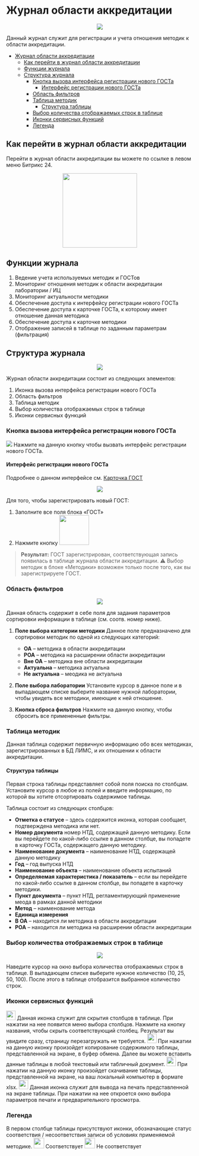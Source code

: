 # Журнал области аккредитации

<p align=center>
<img src="png/1.png">
</p>

Данный журнал служит для регистрации и учета отношения методик к области аккредитации. 

<!-- @import "[TOC]" {cmd="toc" depthFrom=1 depthTo=6 orderedList=false} -->

<!-- code_chunk_output -->

- [Журнал области аккредитации](#журнал-области-аккредитации)
  - [Как перейти в журнал области аккредитации](#как-перейти-в-журнал-области-аккредитации)
  - [Функции журнала](#функции-журнала)
  - [Структура журнала](#структура-журнала)
    - [Кнопка вызова интерфейса регистрации нового ГОСТа](#кнопка-вызова-интерфейса-регистрации-нового-госта)
      - [Интерфейс регистрации нового ГОСТа](#интерфейс-регистрации-нового-госта)
    - [Область фильтров](#область-фильтров)
    - [Таблица методик](#таблица-методик)
      - [Структура таблицы](#структура-таблицы)
    - [Выбор количества отображаемых строк в таблице](#выбор-количества-отображаемых-строк-в-таблице)
    - [Иконки сервисных функций](#иконки-сервисных-функций)
    - [Легенда](#легенда)

<!-- /code_chunk_output -->

## Как перейти в журнал области аккредитации

Перейти в журнал области аккредитации вы можете по ссылке в левом меню Битрикс 24.

<p align=center>
<img src="png/2.png" width=200>
</p>

## Функции журнала

1. Ведение учета используемых методик и ГОСТов
2. Мониторинг отношения методик к области аккредитации лаборатории / ИЦ
3. Мониторинг актуальности методики
4. Обеспечение доступа к интерфейсу регистрации нового ГОСТа
5. Обеспечение доступа к карточке ГОСТа, к которому имеет отношение данная методика
6. Обеспечение доступа к карточке методики
7. Отображение записей в таблице по заданным параметрам (фильтрация)

## Структура журнала

<p align=center>
<img src="png/3.png">
</p>

Журнал области аккредитации состоит из следующих элементов:
1. Иконка вызова интерфейса регистрации нового ГОСТа	
2. Область фильтров
3. Таблица методик
4. Выбор количества отображаемых строк в таблице
5. Иконки сервисных функций

### Кнопка вызова интерфейса регистрации нового ГОСТа

<img src="png/Add.png" style="display: inline"> Нажмите на данную кнопку чтобы вызвать интерфейс регистрации нового ГОСТа.

#### Интерфейс регистрации нового ГОСТа

Подробнее о данном интерфейсе см. [Карточка ГОСТ](\LIMS_Manual_Stand\GOST_card\GOST_card.html)

<p align=center>
<img src="png/8.png" width=>
</p>

Для того, чтобы зарегистрировать новый ГОСТ:

1. Заполните все поля блока «ГОСТ»
4. Нажмите кнопку <img src="png/send.png" style="display: inline" width=80>

> **Результат:** ГОСТ зарегистрирован, соответствующая запись появилась в таблице журнала области аккредитации.
:warning: Выбор методик в блоке «Методики» возможен только после того, как вы зарегистрируете ГОСТ. 

### Область фильтров

<p align=center>
<img src="png/4.png">
</p>
 
Данная область содержит в себе поля для задания параметров сортировки информации в таблице (см. соотв. номер ниже).
 
1. **Поле выбора категории методики**
Данное поле предназначено для сортировки методик по одной из следующих категорий:
    * **ОА** – методика в области аккредитации
    * **РОА** – методика на расширении области аккредитации
    * **Вне ОА** – методика вне области аккредитации
    * **Актуальна** – методика актуальна
    * **Не актуальна** – меодика не актуальна

2. **Поле выбора лаборатории**
Установите курсор в данное поле и в выпадающем списке выберите название нужной лаборатории, чтобы увидеть все методики, имеющие к ней отношение.
3. **Кнопка сброса фильтров**
Нажмите на данную кнопку, чтобы сбросить все примененные фильтры. 

### Таблица методик

Данная таблица содержит первичную информацию обо всех методиках, зарегистрированных в БД ЛИМС, и их отношении к области аккредитации.

#### Структура таблицы
Первая строка таблицы представляет собой поля поиска по столбцам. Установите курсор в любое из полей и введите информацию, по которой вы хотите отсортировать содержимое таблицы.

Таблица состоит из следующих столбцов:

* **Отметка о статусе** – здесь содержится иконка, которая сообщает, подтверждена методика или нет.
* **Номер документа** номер НТД, содержащей данную методику. Если вы перейдете по какой-либо ссылке в данном столбце, вы попадете в карточку ГОСТа, содержащего данную методику.
* **Наименование документа** – наименование НТД, содержащей данную методику
* **Год** – год выпуска НТД
* **Наименование объекта** – наименование объекта испытаний
* **Определяемая характеристика / показатель** – если вы перейдете по какой-либо ссылке в данном столбце, вы попадете в карточку методики.
* **Пункт документа** – пункт НТД, регламентирующий применение меода в рамках данной методики
* **Метод** – наименование метода
* **Единица измерения**
* **В ОА** – находится ли методика в области аккредитации
* **РОА** – находится ли методика на расширении области аккредитации

### Выбор количества отображаемых строк в таблице

<p align=center>
<img src="png/7.png">
</p>

Наведите курсор на окно выбора количества отображаемых строк в таблице. В выпадающем списке выберите нужное количество (10, 25, 50, 100). После этого в таблице отобразится выбранное количество строк.

### Иконки сервисных функций

<img src="png/icon1.png" width="25" style="display: inline"> Данная иконка служит для скрытия столбцов в таблице. При нажатии на нее появится меню выбора столбцов. Нажмите на кнопку названия, чтобы скрыть соответствующий столбец. Результат вы увидите сразу, страницу перезагружать не требуется.
<img src="png/icon2.png" width="25" style="display: inline"> При нажатии на данную иконку произойдет копирование содержимого таблицы, представленной на экране, в буфер обмена. Далее вы можете вставить данные таблицы в любой текстовый или табличный документ.
<img src="png/icon3.png" width="25" style="display: inline"> При нажатии на данную иконку произойдет скачивание таблицы, представленной на экране, на ваш локальный компьютер в формате xlsx.
<img src="png/icon4.png" width="25" style="display: inline"> Данная иконка служит для вывода на печать представленной на экране таблицы. При нажатии на нее откроется окно выбора параметров печати и предварительного просмотра.

### Легенда

В первом столбце таблицы присутствуют иконки, обозначающие статус соответствия / несоответствия записи об условиях применяемой методике.
<img src="png/Meet.png" width="28" style="display: inline"> Соответствует
<img src="png/Doesn't_meet.png" width="28" style="display: inline"> Не соответствует
